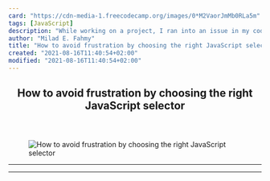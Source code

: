 ```yaml
---
card: "https://cdn-media-1.freecodecamp.org/images/0*M2VaorJmMb0RLa5m"
tags: [JavaScript]
description: "While working on a project, I ran into an issue in my code. I"
author: "Milad E. Fahmy"
title: "How to avoid frustration by choosing the right JavaScript selector"
created: "2021-08-16T11:40:54+02:00"
modified: "2021-08-16T11:40:54+02:00"
---
```

<div class="site-wrapper">
<main id="site-main" class="site-main outer">
<div class="inner">
<article class="post-full post tag-javascript tag-tech tag-programming tag-technology tag-web-development ">
<header class="post-full-header">
<h1 class="post-full-title">How to avoid frustration by choosing the right JavaScript selector</h1>
</header>
<figure class="post-full-image">
<picture>
<source media="(max-width: 700px)" sizes="1px" srcset="data:image/gif;base64,R0lGODlhAQABAIAAAAAAAP///yH5BAEAAAAALAAAAAABAAEAAAIBRAA7 1w">
<source media="(min-width: 701px)" sizes="(max-width: 800px) 400px,
(max-width: 1170px) 700px,
1400px" srcset="https://cdn-media-1.freecodecamp.org/images/0*M2VaorJmMb0RLa5m 300w,
https://cdn-media-1.freecodecamp.org/images/0*M2VaorJmMb0RLa5m 600w,
https://cdn-media-1.freecodecamp.org/images/0*M2VaorJmMb0RLa5m 1000w,
https://cdn-media-1.freecodecamp.org/images/0*M2VaorJmMb0RLa5m 2000w">
<img onerror="this.style.display='none'" src="https://cdn-media-1.freecodecamp.org/images/0*M2VaorJmMb0RLa5m" alt="How to avoid frustration by choosing the right JavaScript selector">
</picture>
</figure>
<section class="post-full-content">
<div class="post-content">
</div>
<hr>
<hr>
</section>
</article>
</div>
</main>
</div>
<!-- Google Tag Manager (noscript) -->
<!-- End Google Tag Manager (noscript) -->
